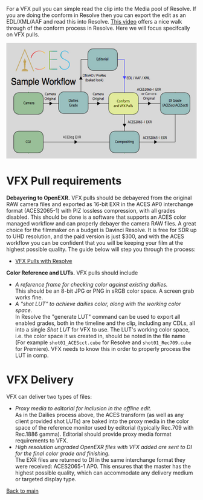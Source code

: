 

For a VFX pull you can simple read the clip into the Media pool of Resolve. If you are doing the conform in Resolve then you can export the edit as an EDL/XML/AAF and read this into Resolve. [This video](https://www.youtube.com/watch?v=u9Rvm5xiuhk&list=PLsJrJgQkAdTnNB5sbmkRLZaZkcd63W8Nb&index=4) offers a nice walk through of the conform process in Resolve. Here we will focus specifcally on VFX pulls. 

<p align="center">
<img src="img/pipeline.jpg">
</p>

# <a name="require"></a>VFX Pull requirements

**Debayering to OpenEXR.** VFX pulls should be debayered from the original RAW camera files and exported as 16-bit EXR in the ACES AP0 interchange format (ACES2065-1) with PIZ lossless compression, with all grades disabled. This should be done is a software that supports an ACES color managed workflow and can properly debayer the camera RAW files. A great choice for the filmmaker on a budget is Davinci Resolve. It is free for SDR up to UHD resolution, and the paid version is just $300, and with the ACES workflow you can be confident that you will be keeping your film at the highest possible quality. The guide below will step you through the process:

 - [VFX Pulls with Resolve](ResolvePull.md)

**Color Reference and LUTs.** VFX pulls should include 
  - *A reference frame for checking color against existing dailies.* <br>This should be an 8-bit JPG or PNG in sRGB color space. A screen grab works fine.
  - *A "shot LUT" to achieve dailies color, along with the working color space.* <br>In Resolve the "generate LUT" command can be used to export all enabled grades, both in the timeline and the clip, including any CDLs, all into a single *Shot LUT* for VFX to use. The LUT's working color space, i.e. the color space it ws created in, should be noted in the file name (For example ````shot01_ACEScct.cube```` for Resolve and ````shot01_Rec709.cube```` for Premiere). VFX needs to know this in order to properly process the LUT in comp.

# <a name="vfx-deliver"></a>VFX Delivery

VFX can deliver two types of files:
  - *Proxy media to editorial for inclusion in the offline edit.* <br>As in the Dailies process above, the ACES transform (as well as any client provided shot LUTs) are baked into the proxy media in the color space of the reference monitor used by editorial (typically Rec.709 with Rec.1886 gamma). Editorial should provide proxy media format requirements to VFX. 
  - *High resolution ungraded OpenEXR files with VFX added are sent to DI for the final color grade and finishing.* <br>The EXR files are returned to DI in the same interchange format they were received: ACES2065-1 AP0. This ensures that the master has the highest possible quality, which can accommodate any delivery medium or targeted display type. 



[Back to main](../StdX_ACES)
